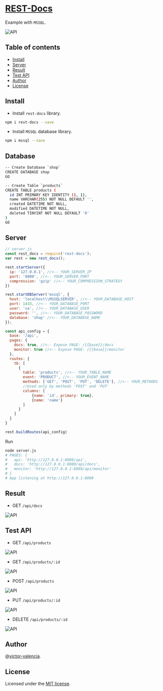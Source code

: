 # [REST-Docs](https://github.com/victor-valencia/rest-docs)

Example with `MSSQL`.

![API](/resources/img/MSSQL/api.png)

## Table of contents
- [Install](#install)
- [Server](#server)
- [Result](#result)
- [Test API](#test-api)
- [Author](#author)
- [License](#license)

## Install

- Install `rest-docs` library.

```bash
npm i rest-docs --save
```

- Install `MSSQL` database library.

```bash
npm i mssql --save
```

## Database

```bash
-- Create Database `shop`
CREATE DATABASE shop
GO

-- Create Table `products`
CREATE TABLE products (
  id INT PRIMARY KEY IDENTITY (1, 1),
  name VARCHAR(255) NOT NULL DEFAULT '',
  created DATETIME NOT NULL,
  modified DATETIME NOT NULL,
  deleted TINYINT NOT NULL DEFAULT '0'  
)
GO
```

## Server

```javascript
// server.js
const rest_docs = require('rest-docs');
var rest = new rest_docs();

rest.startServer({
  ip: '127.0.0.1', //<-- YOUR_SERVER_IP
  port: '8080', //<-- YOUR_SERVER_PORT
  compression: 'gzip' //<-- YOUR_COMPRESSION_STRATEGY
})

rest.startDBServer('mssql', {
  host: 'localhost\\MSSQLSERVER', //<-- YOUR_DATABASE_HOST
  port: 1433, //<-- YOUR_DATABASE_PORT
  user: 'sa', //<-- YOUR_DATABASE_USER
  password: '', //<-- YOUR_DATABASE_PASSWORD
  database: 'shop' //<-- YOUR_DATABASE_NAME
});

const api_config = {
  base: '/api',
  pages: {
    docs: true, //<-- Expose PAGE: /{{base}}/docs
    monitor: true //<-- Expose PAGE: /{{base}}/monitor
  },
  routes: {
    tb: [
      {      
        table: 'products', //<-- YOUR_TABLE_NAME
        event: 'PRODUCT', //<-- YOUR_EVENT_NAME 
        methods: ['GET', 'POST', 'PUT', 'DELETE'], //<-- YOUR_METHODS
        //Used only by methods 'POST' and 'PUT'
        columns: [
            {name: 'id', primary: true},
            {name: 'name'}
        ]
      }
    ] 
  } 
}

rest.buildRoutes(api_config)
```

Run

```bash
node server.js
# PAGES: {
#   api: 'http://127.0.0.1:8080/api',
#   docs: 'http://127.0.0.1:8080/api/docs',
#   monitor: 'http://127.0.0.1:8080/api/monitor'    
# }
# App listening at http://127.0.0.1:8080
```

## Result

* GET `/api/docs`

![API](/resources/img/MSSQL/api.png)

## Test API

* GET `/api/products`

![API](/resources/img/MSSQL/api_get_all.png)

* GET `/api/products/:id`

![API](/resources/img/MSSQL/api_get_id.png)

* POST `/api/products`

![API](/resources/img/MSSQL/api_post.png)

* PUT `/api/products/:id`

![API](/resources/img/MSSQL/api_put.png)

* DELETE `/api/products/:id`

![API](/resources/img/MSSQL/api_delete.png)

## Author

@[victor-valencia](https://github.com/victor-valencia).

## License

Licensed under the [MIT license](/LICENSE).